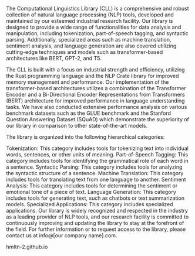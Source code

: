 The Computational Linguistics Library (CLL) is a comprehensive and robust collection of natural language processing (NLP) tools, developed and maintained by our esteemed industrial research facility. Our library is designed to provide a wide range of functionalities for data analysis and manipulation, including tokenization, part-of-speech tagging, and syntactic parsing. Additionally, specialized areas such as machine translation, sentiment analysis, and language generation are also covered utilizing cutting-edge techniques and models such as transformer-based architectures like BERT, GPT-2, and T5.

The CLL is built with a focus on industrial strength and efficiency, utilizing the Rust programming language and the NLP Crate library for improved memory management and performance. Our implementation of the transformer-based architectures utilizes a combination of the Transformer Encoder and a Bi-Directional Encoder Representations from Transformers (BERT) architecture for improved performance in language understanding tasks. We have also conducted extensive performance analysis on various benchmark datasets such as the GLUE benchmark and the Stanford Question Answering Dataset (SQuAD) which demonstrate the superiority of our library in comparison to other state-of-the-art models.

The library is organized into the following hierarchical categories:

Tokenization: This category includes tools for tokenizing text into individual words, sentences, or other units of meaning.
Part-of-Speech Tagging: This category includes tools for identifying the grammatical role of each word in a sentence.
Syntactic Parsing: This category includes tools for analyzing the syntactic structure of a sentence.
Machine Translation: This category includes tools for translating text from one language to another.
Sentiment Analysis: This category includes tools for determining the sentiment or emotional tone of a piece of text.
Language Generation: This category includes tools for generating text, such as chatbots or text summarization models.
Specialized Applications: This category includes specialized applications.
Our library is widely recognized and respected in the industry as a leading provider of NLP tools, and our research facility is committed to continuously improving and updating the library to stay at the forefront of the field. For further information or to request access to the library, please contact us at info@[our company name].com.


hmltn-2.github.io
